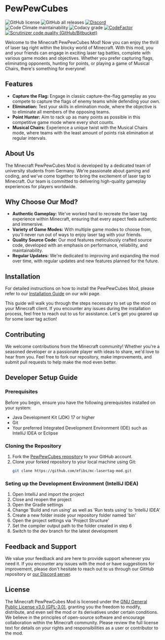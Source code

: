 # PewPewCubes

![GitHub license](https://img.shields.io/github/license/ThePewPewProject/pewpewcubes?style=flat-square)
![GitHub all releases](https://img.shields.io/github/downloads/ThePewPewProject/pewpewcubes/total?style=flat-square)
[![Discord](https://dcbadge.vercel.app/api/server/SPbV8P2kHN?style=flat-square&theme=default-inverted)](https://discord.gg/SPbV8P2kHN)
![Code Climate maintainability](https://img.shields.io/codeclimate/maintainability/efibs/mc-lasertag-mod?label=Code%20Climate&style=flat-square)
![Codacy grade](https://img.shields.io/codacy/grade/d507c6ff34ea4467902df213999d1667?label=Codacy&style=flat-square)
[![CodeFactor](https://www.codefactor.io/repository/github/thepewpewproject/pewpewcubes/badge?style=flat-square)](https://www.codefactor.io/repository/github/thepewpewproject/pewpewcubes)
[![Scrutinizer code quality (GitHub/Bitbucket)](https://img.shields.io/scrutinizer/quality/g/efibs/mc-lasertag-mod?label=Scrutinizer&style=flat-square)](https://scrutinizer-ci.com/g/efibs/mc-lasertag-mod/?branch=dev)

Welcome to the Minecraft PewPewCubes Mod! Now you can enjoy the thrill of laser tag right within the blocky world of Minecraft. With this mod, you and your friends can engage in exciting laser tag battles, complete with various game modes and objectives. Whether you prefer capturing flags, eliminating opponents, hunting for points, or playing a game of Musical Chairs, there's something for everyone!

## Features
* **Capture the Flag:** Engage in classic capture-the-flag gameplay as you compete to capture the flags of enemy teams while defending your own.
* **Elimination:** Test your skills in elimination mode, where the objective is to eliminate all members of the opposing teams.
* **Point Hunter:** Aim to rack up as many points as possible in this competitive game mode where every shot counts.
* **Musical Chairs:** Experience a unique twist with the Musical Chairs mode, where teams with the least amount of points risk elimination at regular intervals.

## About Us
The Minecraft PewPewCubes Mod is developed by a dedicated team of university students from Germany. We're passionate about gaming and coding, and we've come together to bring the excitement of laser tag to Minecraft. Our team is committed to delivering high-quality gameplay experiences for players worldwide.

## Why Choose Our Mod?
* **Authentic Gameplay:** We've worked hard to recreate the laser tag experience within Minecraft, ensuring that every aspect feels authentic and immersive.
* **Variety of Game Modes:** With multiple game modes to choose from, you'll never run out of ways to enjoy laser tag with your friends.
* **Quality Source Code:** Our mod features meticulously crafted source code, developed with an emphasis on performance, reliability, and maintainability.
* **Regular Updates:** We're dedicated to improving and expanding the mod over time, with regular updates and new features planned for the future.

## Installation
For detailed instructions on how to install the PewPewCubes Mod, please refer to our [Installation Guide](https://github.com/ThePewPewProject/pewpewcubes/wiki/Installation-Guide) on our wiki page.

This guide will walk you through the steps necessary to set up the mod on your Minecraft client. If you encounter any issues during the installation process, feel free to reach out to us for assistance. Let's get you geared up for some laser tag action!

## Contributing
We welcome contributions from the Minecraft community! Whether you're a seasoned developer or a passionate player with ideas to share, we'd love to hear from you. Feel free to fork our repository, make improvements, and submit pull requests to help make the mod even better.

## Developer Setup Guide

### Prerequisites
Before you begin, ensure you have the following prerequisites installed on your system:
* Java Development Kit (JDK) 17 or higher
* Git
* Your preferred Integrated Development Environment (IDE) such as IntelliJ IDEA or Eclipse

### Cloning the Repository
1. Fork the [PewPewCubes repository](https://github.com/ThePewPewProject/pewpewcubes) to your GitHub account.
2. Clone your forked repository to your local machine using Git:
   ```bash
   git clone https://github.com/efibs/mc-lasertag-mod.git
   ```

### Seting up the Development Environment (IntelliJ IDEA)
1. Open IntelliJ and import the project
2. Close and reopen the project
3. Open the Gradle settings
4. Change 'Build and run using' as well as 'Run tests using' to 'IntelliJ IDEA'
5. Create a new folder inside your repository folder named 'bin'
6. Open the project settings via 'Project Structure'
7. Set the compiler output path to the folder created in step 6
8. Switch to the dev branch for the latest development

## Feedback and Support
We value your feedback and are here to provide support whenever you need it. If you encounter any issues with the mod or have suggestions for improvement, please don't hesitate to reach out to us through our GitHub repository or [our Discord server](https://discord.gg/SPbV8P2kHN).

## License
The Minecraft PewPewCubes Mod is licensed under the [GNU General Public License v3.0 (GPL-3.0)](https://github.com/ThePewPewProject/pewpewcubes/blob/main/COPYING), granting you the freedom to modify, distribute, and even sell the mod or its derivatives under certain conditions. We believe in the principles of open-source software and encourage collaboration within the Minecraft community. Please review the full license text for details on your rights and responsibilities as a user or contributor to the mod.
